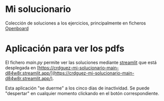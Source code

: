 # Mi solucionario

Colección de soluciones a los ejercicios, principalmente en ficheros [Openboard](https://openboard.ch/index.en.html)

# Aplicación para ver los pdfs

El fichero *main.py* permite ver las soluciones mediante [streamlit](https://streamlit.io/) que está desplegada en [https://crdguez-mi-solucionario-main-d84w8r.streamlit.app/](https://crdguez-mi-solucionario-main-d84w8r.streamlit.app/).

Esta aplicación "se duerme" a los cinco días de inactividad. Se puede "despertar" en cualquier momento clickando en el botón correspondiente.
